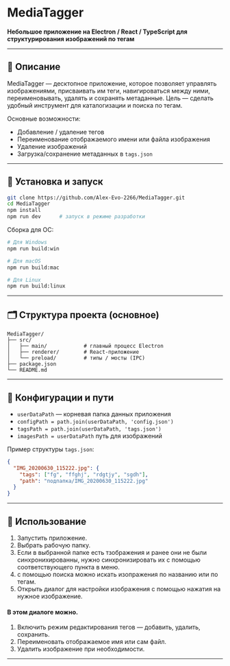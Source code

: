 
# MediaTagger

**Небольшое приложение на Electron / React / TypeScript для структурирования изображений по тегам**

---

## 📂 Описание

MediaTagger — десктопное приложение, которое позволяет управлять изображениями, присваивать им теги, навигироваться между ними, переименовывать, удалять и сохранять метаданные.
Цель — сделать удобный инструмент для каталогизации и поиска по тегам.

Основные возможности:

* Добавление / удаление тегов
* Переименование отображаемого имени или файла изображения
* Удаление изображений
* Загрузка/сохранение метаданных в `tags.json`

---

## 🧰 Установка и запуск

```bash
git clone https://github.com/Alex-Evo-2266/MediaTagger.git
cd MediaTagger
npm install
npm run dev      # запуск в режиме разработки
```

Сборка для ОС:

```bash
# Для Windows
npm run build:win

# Для macOS
npm run build:mac

# Для Linux
npm run build:linux
```

---

## 🗂 Структура проекта (основное)

```
MediaTagger/
├── src/
│   ├── main/            # главный процесс Electron
│   ├── renderer/        # React-приложение
│   └── preload/         # типы / мосты (IPC)
├── package.json
└── README.md
```

---

## 🔧 Конфигурации и пути

* `userDataPath` — корневая папка данных приложения
* `configPath = path.join(userDataPath, 'config.json')`
* `tagsPath = path.join(userDataPath, 'tags.json')`
* `imagesPath = userDataPath` путь для изображений

Пример структуры `tags.json`:

```json
{
  "IMG_20200630_115222.jpg": {
    "tags": ["fg", "ffghj", "rdgtjy", "sgdh"],
    "path": "подпапка/IMG_20200630_115222.jpg"
  }
}
```

---

## 🚀 Использование

1. Запустить приложение.
2. Выбрать рабочую папку.
3. Если в выбранной папке есть тзображения и ранее они не были синхронихированны, нужно синхронизировать их с помощью соответствующего пункта в меню.
4. с помощью поиска можно искать изопражения по названию или по тегам.
5. Открыть диалог для настройки изображения с помощью нажатия на нужное изображение.
#### В этом диалоге можно.
1. Включить режим редактирования тегов — добавить, удалить, сохранить.
2. Переименовать отображаемое имя или сам файл.
3. Удалить изображение при необходимости.

---
